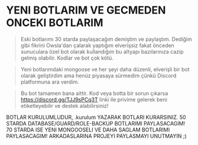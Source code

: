 # YENI BOTLARIM VE GECMEDEN ONCEKI BOTLARIM
> Eski botlarımı 30 starda paylaşacağım demiştim ve paylaştım. Dediğim gibi fikrini Owsla'dan çalarak yaptığım elverişsiz fakat önceden sunuculara özel bot olarak kullandığım bu altyapı bazılarınıza cazip gelmiş olabilir. Kodlar ve bot çok kötü.

> Yeni botlarımdaki mongoose ve her şeyi daha düzenli, elverişli bir bot olarak geliştirdim ama henüz piyasaya sürmedim çünkü Discord platformuna ara verdim.

> Bu bot tamamen bana aittir. Kod veya botta bir sorun çıkarsa https://discord.gg/TJJ9sPCq3T linki ile privime gelerek beni etiketleyebilir ve destek alabilirsiniz!

BOTLAR KURULUMLUDUR, .kurulum YAZARAK BOTLARI KURARSINIZ. 50 STARDA DATABASE/GUARD/ROLE-BACKUP BOTLARIMI PAYLASACAGIM! 70 STARDA ISE YENI MONGOOSELI VE DAHA SAGLAM BOTLARIMI PAYLASACAGIM! ARKADASLARINA PROJEYI PAYLASMAYI UNUTMAYIN ;)
